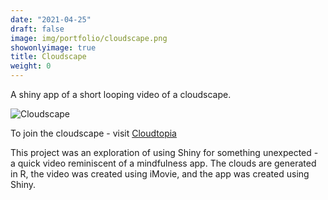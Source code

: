 ```yaml
---
date: "2021-04-25"
draft: false
image: img/portfolio/cloudscape.png
showonlyimage: true
title: Cloudscape
weight: 0
---
```


A shiny app of a short looping video of a cloudscape.
<!--more-->


![Cloudscape](/img/portfolio/cloudscape.png)


To join the cloudscape - visit [Cloudtopia](https://ijeamaka-a.shinyapps.io/cloudtopia_shinyapp/)

This project was an exploration of using Shiny for something unexpected - a quick video reminiscent of a mindfulness app. The clouds are generated in R, the video was created using iMovie, and the app was created using Shiny. 

